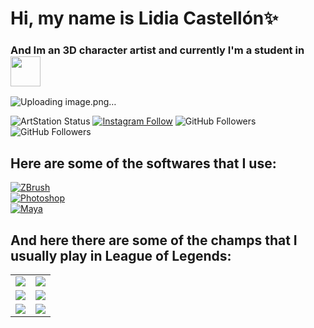 # Hi, my name is Lidia Castellón✨
### And Im an 3D character artist and currently I'm a student in [<img src="https://www.cevbarcelona.com/wp-content/uploads/2018/08/favicon.png" width=48>](https://www.cevbarcelona.com/)
![Uploading image.png…](https://cdna.artstation.com/p/assets/images/images/050/519/040/large/m-x-k-a-1b-lidiacastellon-final-002.jpg?1655207710)

![ArtStation Status](https://img.shields.io/artstation/status/MXKA?style=social)
[![Instagram Follow](https://img.shields.io/twitter/follow/Koocachookies?style=social)](https://twitter.com/koocachookies)
![GitHub Followers](https://img.shields.io/github/followers/danigomezcev?style=social)
![GitHub Followers](https://img.shields.io/github/stars/danigomezcev?style=social)

## Here are some of the softwares that I use:

[![ZBrush](https://img.shields.io/badge/Unreal-999999?style=for-the-badge&logo=unrealengine&logoColor=white&labelColor=101010)]()
<br>
[![Photoshop](https://img.shields.io/badge/Adobe_Audition-7F7AC9?style=for-the-badge&logo=adobeaudition&logoColor=white&labelColor=262076)]()
<br>
[![Maya](https://img.shields.io/badge/Github_Desktop-EA84E8?style=for-the-badge&logo=github&logoColor=white&labelColor=871585)]()
<br>

## And here there are some of the champs that I usually play in League of Legends:

<table style="width:100%">
  <tr>
  <td>
	<a href="https://www.leagueoflegends.com/">
  		<img src="https://raw.githubusercontent.com/danigomezcev/danigomezcev/main/games/leagueoflegends.png">
	</a>
	</td>
  <td>
	<a href="https://www.labyrinthinegame.com/">
  		<img src="https://raw.githubusercontent.com/danigomezcev/danigomezcev/main/games/labyrinthine.png">
	</a>
	</td>
  </tr>
  <tr>
  <td>
	<a href="https://pokemonmasters-game.com/">
  		<img src="https://raw.githubusercontent.com/danigomezcev/danigomezcev/main/games/pokemonmasters.png">
	</a>
	</td>
	<td>
	<a href="https://disneymirrorverse.com/">
  		<img src="https://raw.githubusercontent.com/danigomezcev/danigomezcev/main/games/mirrorverse.png">
	</a>
	</td>
	</td>
    </tr>
    <tr>
    <td>
	<a href="https://www.devourgame.com/">
  		<img src="https://raw.githubusercontent.com/danigomezcev/danigomezcev/main/games/devour.png">
	</a>
	</td>
	<td>
	<a href="https://kineticgames.co.uk/">
  		<img src="https://raw.githubusercontent.com/danigomezcev/danigomezcev/main/games/phasmophobia.png">
	</a>
  </tr>
</table>
